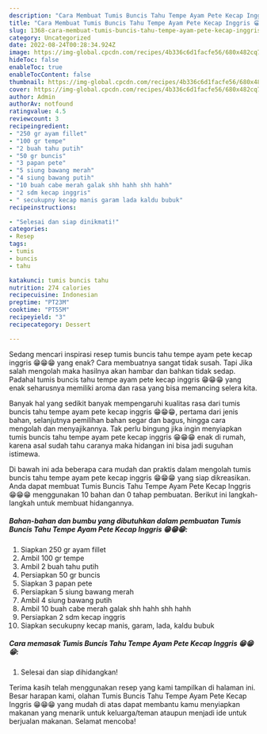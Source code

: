 ```yaml
---
description: "Cara Membuat Tumis Buncis Tahu Tempe Ayam Pete Kecap Inggris 😁😁😁 yang Enak Banget}"
title: "Cara Membuat Tumis Buncis Tahu Tempe Ayam Pete Kecap Inggris 😁😁😁 yang Enak Banget}"
slug: 1368-cara-membuat-tumis-buncis-tahu-tempe-ayam-pete-kecap-inggris-yang-enak-banget
category: Uncategorized
date: 2022-08-24T00:28:34.924Z
image: https://img-global.cpcdn.com/recipes/4b336c6d1facfe56/680x482cq70/tumis-buncis-tahu-tempe-ayam-pete-kecap-inggris-foto-resep-utama.jpg
hideToc: false
enableToc: true
enableTocContent: false
thumbnail: https://img-global.cpcdn.com/recipes/4b336c6d1facfe56/680x482cq70/tumis-buncis-tahu-tempe-ayam-pete-kecap-inggris-foto-resep-utama.jpg
cover: https://img-global.cpcdn.com/recipes/4b336c6d1facfe56/680x482cq70/tumis-buncis-tahu-tempe-ayam-pete-kecap-inggris-foto-resep-utama.jpg
author: Admin
authorAv: notfound
ratingvalue: 4.5
reviewcount: 3
recipeingredient:
- "250 gr ayam fillet"
- "100 gr tempe"
- "2 buah tahu putih"
- "50 gr buncis"
- "3 papan pete"
- "5 siung bawang merah"
- "4 siung bawang putih"
- "10 buah cabe merah galak shh hahh shh hahh"
- "2 sdm kecap inggris"
- " secukupny kecap manis garam lada kaldu bubuk"
recipeinstructions:

- "Selesai dan siap dinikmati!"
categories:
- Resep
tags:
- tumis
- buncis
- tahu

katakunci: tumis buncis tahu 
nutrition: 274 calories
recipecuisine: Indonesian
preptime: "PT23M"
cooktime: "PT55M"
recipeyield: "3"
recipecategory: Dessert

---
```



Sedang mencari inspirasi resep tumis buncis tahu tempe ayam pete kecap inggris 😁😁😁 yang enak? Cara membuatnya sangat tidak susah. Tapi Jika salah mengolah maka hasilnya akan hambar dan bahkan tidak sedap. Padahal tumis buncis tahu tempe ayam pete kecap inggris 😁😁😁 yang enak seharusnya memiliki aroma dan rasa yang bisa memancing selera kita.


Banyak hal yang sedikit banyak mempengaruhi kualitas rasa dari tumis buncis tahu tempe ayam pete kecap inggris 😁😁😁, pertama dari jenis bahan, selanjutnya pemilihan bahan segar dan bagus, hingga cara mengolah dan menyajikannya. Tak perlu bingung jika ingin menyiapkan tumis buncis tahu tempe ayam pete kecap inggris 😁😁😁 enak di rumah, karena asal sudah tahu caranya maka hidangan ini bisa jadi suguhan istimewa.




Di bawah ini ada beberapa cara mudah dan praktis dalam mengolah tumis buncis tahu tempe ayam pete kecap inggris 😁😁😁 yang siap dikreasikan. Anda dapat membuat Tumis Buncis Tahu Tempe Ayam Pete Kecap Inggris 😁😁😁 menggunakan 10 bahan dan 0 tahap pembuatan. Berikut ini langkah-langkah untuk membuat hidangannya.

<!--inarticleads1-->

##### Bahan-bahan dan bumbu yang dibutuhkan dalam pembuatan Tumis Buncis Tahu Tempe Ayam Pete Kecap Inggris 😁😁😁:

1. Siapkan 250 gr ayam fillet
1. Ambil 100 gr tempe
1. Ambil 2 buah tahu putih
1. Persiapkan 50 gr buncis
1. Siapkan 3 papan pete
1. Persiapkan 5 siung bawang merah
1. Ambil 4 siung bawang putih
1. Ambil 10 buah cabe merah galak shh hahh shh hahh
1. Persiapkan 2 sdm kecap inggris
1. Siapkan  secukupny kecap manis, garam, lada, kaldu bubuk




<!--inarticleads2-->

##### Cara memasak Tumis Buncis Tahu Tempe Ayam Pete Kecap Inggris 😁😁😁:


1. Selesai dan siap dihidangkan!



Terima kasih telah menggunakan resep yang kami tampilkan di halaman ini. Besar harapan kami, olahan Tumis Buncis Tahu Tempe Ayam Pete Kecap Inggris 😁😁😁 yang mudah di atas dapat membantu kamu menyiapkan makanan yang menarik untuk keluarga/teman ataupun menjadi ide untuk berjualan makanan. Selamat mencoba!

